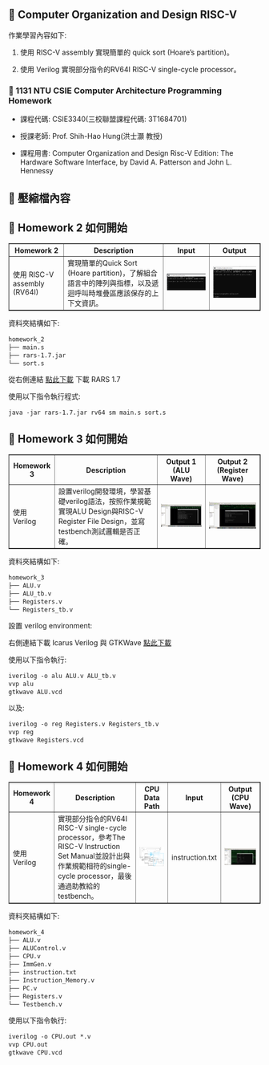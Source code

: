 ## 📝 Computer Organization and Design RISC-V
作業學習內容如下:

1. 使用 RISC-V assembly 實現簡單的 quick sort (Hoare’s partition)。

2. 使用 Verilog 實現部分指令的RV64I RISC-V single-cycle processor。

### 🔗 1131 NTU CSIE Computer Architecture Programming Homework
- 課程代碼: CSIE3340(三校聯盟課程代碼: 3T1684701)
  
- 授課老師: Prof. Shih-Hao Hung(洪士灝 教授)
  
- 課程用書: Computer Organization and Design Risc-V Edition: The Hardware Software Interface, by David A. Patterson and John L. Hennessy

## 📁 壓縮檔內容

## 🚀 Homework 2 如何開始

<table border="1" cellspacing="0" cellpadding="6">
  <tr>
    <th>Homework 2</th>
    <th>Description</th>
    <th>Input</th>
    <th>Output</th>
  </tr>
  <tr>
    <td>使用 RISC-V assembly (RV64I)</td>
    <td>實現簡單的Quick Sort (Hoare partition)，了解組合語言中的陣列與指標，以及遞迴呼叫時堆疊區應該保存的上下文資訊。</td>
    <td><img src="image/1.PNG" width="300"/></td>
    <td><img src="image/2.PNG" width="300"/></td>
  </tr>
</table>

資料夾結構如下:
```
homework_2
├── main.s
├── rars-1.7.jar
└── sort.s
```

從右側連結 [點此下載](https://github.com/rarsm/rars/releases/download/v1.7/rars-1.7.jar) 下載 RARS 1.7

使用以下指令執行程式:
```
java -jar rars-1.7.jar rv64 sm main.s sort.s
```

## 🚀 Homework 3 如何開始

<table border="1" cellspacing="0" cellpadding="6">
  <tr>
    <th>Homework 3</th>
    <th>Description</th>
    <th>Output 1 (ALU Wave)</th>
    <th>Output 2 (Register Wave)</th>
  </tr>
  <tr>
    <td>使用 Verilog</td>
    <td>設置verilog開發環境，學習基礎verilog語法，按照作業規範實現ALU Design與RISC-V Register File Design，並寫testbench測試邏輯是否正確。</td>
    <td><img src="image/3.PNG" width="300"/></td>
    <td><img src="image/4.png" width="300"/></td>
  </tr>
</table>

資料夾結構如下:
```
homework_3
├── ALU.v
├── ALU_tb.v
├── Registers.v
└── Registers_tb.v
```
設置 verilog environment:

右側連結下載 Icarus Verilog 與 GTKWave [點此下載](https://bleyer.org/icarus/)

使用以下指令執行:
```
iverilog -o alu ALU.v ALU_tb.v
vvp alu
gtkwave ALU.vcd
```

以及:
```
iverilog -o reg Registers.v Registers_tb.v
vvp reg
gtkwave Registers.vcd
```

## 🚀 Homework 4 如何開始

<table border="1" cellspacing="0" cellpadding="6">
  <tr>
    <th>Homework 4</th>
    <th>Description</th>
    <th>CPU Data Path</th>
    <th>Input</th>
    <th>Output (CPU Wave)</th>
  </tr>
  <tr>
    <td>使用 Verilog</td>
    <td>實現部分指令的RV64I RISC-V single-cycle processor，參考The RISC-V Instruction Set Manual並設計出與作業規範相符的single-cycle processor，最後通過助教給的testbench。</td>
    <td><img src="image/6.png" width="300"/></td>
    <td>instruction.txt</td>
    <td><img src="image/5.PNG" width="300"/></td>
  </tr>
</table>

資料夾結構如下:
```
homework_4
├── ALU.v
├── ALUControl.v
├── CPU.v
├── ImmGen.v
├── instruction.txt
├── Instruction_Memory.v
├── PC.v
├── Registers.v
└── Testbench.v
```

使用以下指令執行:
```
iverilog -o CPU.out *.v
vvp CPU.out
gtkwave CPU.vcd
```
